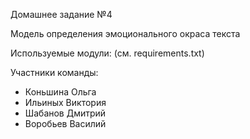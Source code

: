 Домашнее задание №4

Модель определения эмоционального окраса текста

Используемые модули: (см. requirements.txt)


Участники команды:
 - Коньшина Ольга
 - Ильиных Виктория
 - Шабанов Дмитрий
 - Воробьев Василий
